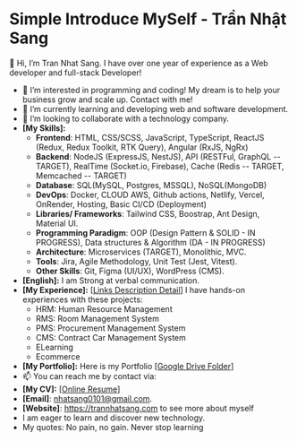 # Simple Introduce MySelf - Trần Nhật Sang

👋 Hi, I’m Tran Nhat Sang. I have over one year of experience as a Web developer and full-stack Developer!
- 💞️ I’m interested in programming and coding! My dream is to help your business grow and scale up. Contact with me!
- 🌱 I’m currently learning and developing web and software development.
- 👀 I’m looking to collaborate with a technology company.
- **[My Skills]:**
  + **Frontend**: HTML, CSS/SCSS, JavaScript, TypeScript, ReactJS (Redux, Redux Toolkit, RTK Query), Angular (RxJS, NgRx)
  + **Backend**: NodeJS (ExpressJS, NestJS), API (RESTFul, GraphQL -- TARGET), RealTime (Socket.io, Firebase), Cache (Redis -- TARGET, Memcached -- TARGET)
  + **Database**: SQL(MySQL, Postgres, MSSQL), NoSQL(MongoDB)
  + **DevOps**: Docker, CLOUD AWS, Github actions, Netlify, Vercel, OnRender, Hosting, Basic CI/CD (Deployment)
  + **Libraries/ Frameworks**: Tailwind CSS, Boostrap, Ant Design, Material UI.
  + **Programming Paradigm**: OOP (Design Pattern & SOLID - IN PROGRESS), Data structures & Algorithm (DA - IN PROGRESS)
  + **Architecture**: Microservices (TARGET), Monolithic, MVC.
  + **Tools**: Jira, Agile Methodology, Unit Test (Jest, Vitest).
  + **Other Skills**: Git, Figma (UI/UX), WordPress (CMS).
- **[English]:** I am Strong at verbal communication.
- **[My Experience]:**
[[Links Description Detail](https://drive.google.com/drive/folders/1USNN4cTRDgNo4XWbnm-iyOjwt8_-A6mf)] I have hands-on experiences with these projects:
  + HRM: Human Resource Management
  + RMS: Room Management System
  + PMS: Procurement Management System
  + CMS: Contract Car Management System
  + ELearning
  + Ecommerce
- **[My Portfolio]:** Here is my Portfolio
[[Google Drive Folder](https://drive.google.com/drive/folders/1gau2bvpQ-91lOYe-SHl5r7Xtm8E3Weh5)]
- 📫 You can reach me by contact via:
- **[My CV]:**
[[Online Resume](https://cv.trannhatsang.com)]
- **[Email]**: nhatsang0101@gmail.com.
- **[Website]**: https://trannhatsang.com to see more about myself
- I am eager to learn and discover new technology.
- My quotes: No pain, no gain. Never stop learning
<!---
sangtrandev00/sangtrandev00 is a ✨ particular ✨ repository because its `README.md` (this file) appears on your GitHub profile.
You can click the Preview link to take a look at your changes.
--->
